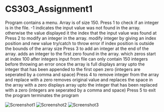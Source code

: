 # CS303_Assignment1
Program contains a menu.
Array is of size 150.
Press 1 to check if an integer is in the file.
  -1 indicates the input value was not found in the array.
  otherwise the value displayed it the index that the input value was found at
Press 2 to modify an integer in the array.
  modify integer by giving an index position and new value
  try/catch to throw error if index position is outside the bounds of the array size
Press 3 to add an integer at the end of the array.
  adds an integer to the first zero found in the array. which zeros start at index 100 after integers input from file
  can only contain 150 integers before throwing an error once the array is full
  displays array upto the integer that has been appended to the first open zero (integers are seperated by a comma and space)
Press 4 to remove integer from the array and replace with a zero
  removes original value and replaces the space in the array with a zero
  displays array upto the integer that has been replaced with a zero (integers are seperated by a comma and space)
Press 5 to exit the program
  terminates the program
  
  
  
![Screenshot1](https://github.com/samanthagonzales14/CS303_Assignment1/assets/113536271/cac23ef5-b2b3-41c4-88b6-490ba9ecd08a)
![Screenshot2](https://github.com/samanthagonzales14/CS303_Assignment1/assets/113536271/36301039-3752-42d5-8515-944cf9cb4b45)
![Screenshot3](https://github.com/samanthagonzales14/CS303_Assignment1/assets/113536271/cab68f55-2cab-4a0c-9770-f3408a96d698)
